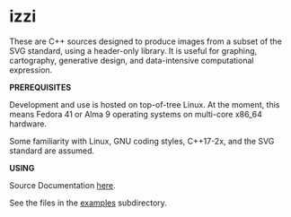 # izzi

These are C++ sources designed to produce images from a subset of the
SVG standard, using a header-only library. It is useful for
graphing, cartography, generative design, and data-intensive
computational expression.


**PREREQUISITES**

Development and use is hosted on top-of-tree Linux. At the moment,
this means Fedora 41 or Alma 9 operating systems on multi-core
x86_64 hardware.

Some familiarity with Linux, GNU coding styles, C++17-2x, and the SVG standard are assumed.


**USING**

Source Documentation [here](https://bdekoz.github.io/izzi/).


See the files in the [examples](https://github.com/bdekoz/izzi/tree/main/examples) subdirectory.
